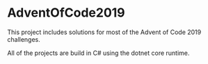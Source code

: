 # AdventOfCode2019
This project includes solutions for most of the Advent of Code 2019 challenges.

All of the projects are build in C# using the dotnet core runtime.
